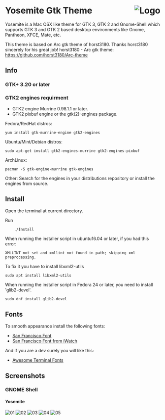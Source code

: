 <img src="https://github.com/vinceliuice/Yosemite-gtk-theme/blob/imgs/logo.png" alt="Logo" align="right" /> Yosemite Gtk Theme
======

Yosemite is a Mac OSX like theme for GTK 3, GTK 2 and Gnome-Shell which supports GTK 3 and GTK 2 based desktop environments like Gnome, Pantheon, XFCE, Mate, etc.

This theme is based on Arc gtk theme of horst3180. Thanks horst3180 sincerely for his great job! 
horst3180 - Arc gtk theme: https://github.com/horst3180/Arc-theme

## Info

### GTK+ 3.20 or later

### GTK2 engines requirment
- GTK2 engine Murrine 0.98.1.1 or later.
- GTK2 pixbuf engine or the gtk(2)-engines package.

Fedora/RedHat distros:

    yum install gtk-murrine-engine gtk2-engines

Ubuntu/Mint/Debian distros:

    sudo apt-get install gtk2-engines-murrine gtk2-engines-pixbuf

ArchLinux:

    pacman -S gtk-engine-murrine gtk-engines

Other:
Search for the engines in your distributions repository or install the engines from source.

## Install

Open the terminal at current directory.

Run

        ./Install

When running the installer script in ubuntu16.04 or later, if you had this error:

    XMLLINT not set and xmllint not found in path; skipping xml preprocessing.

To fix it you have to install libxml2-utils

    sudo apt install libxml2-utils

When running the installer script in Fedora 24 or later, you need to install 'glib2-devel'.

    sudo dnf install glib2-devel

## Fonts

To smooth appearance install the following fonts:
* [San Francisco Font](https://github.com/AppleDesignResources/SanFranciscoFont)
* [San Francisco Font from iWatch](https://github.com/supermarin/YosemiteSanFranciscoFont)

And if you are a dev surely you will like this:
* [Awesome Terminal Fonts](https://github.com/gabrielelana/awesome-terminal-fonts)

## Screenshots

### GNOME Shell

#### Yosemite
![01](https://github.com/vinceliuice/Yosemite-gtk-theme/blob/imgs/screenshot1.jpeg?raw=true)
![02](https://github.com/vinceliuice/Yosemite-gtk-theme/blob/imgs/screenshot2.jpeg?raw=true)
![03](https://github.com/vinceliuice/Yosemite-gtk-theme/blob/imgs/screenshot3.jpeg?raw=true)
![04](https://github.com/vinceliuice/Yosemite-gtk-theme/blob/imgs/screenshot4.jpeg?raw=true)
![05](https://github.com/vinceliuice/Yosemite-gtk-theme/blob/imgs/screenshot5.jpeg?raw=true)

